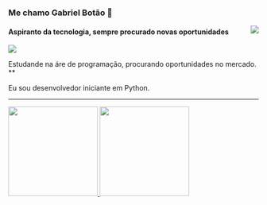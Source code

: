 ### Me chamo Gabriel Botão 👋

<img align='right' src="https://github-readme-stats.vercel.app/api?username=lordefps&show_icons=true&title_color=783c00&text_color=af552e&icon_color=783c00&bg_color=f8efd4&cache_seconds=2300">

#### Aspiranto da tecnologia, sempre procurado novas oportunidades

<img src="https://img.shields.io/static/v1?label=Overview&message=Gabrial&color=f8efd4&style=for-the-badge&logo=GitHub">

<p>

Estudande na áre de programação, procurando oportunidades no mercado. **<br/>

Eu sou desenvolvedor iniciante em Python.

</p>
<hr>


<div>
  <a href="https://github.com/lordefps">
  <img height="180em" src="https://github-readme-stats.vercel.app/api?username=lordefps&theme=dark&include_all_commits=true&count_private=true"/>
  <img height="180em" src="https://github-readme-stats.vercel.app/api/top-langs/?username=lordefps&hide=html&layout=compact&theme=dark&include_all_commits=true&count_private=true"/>
</div>


